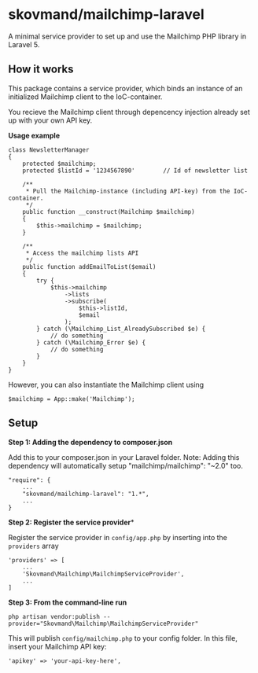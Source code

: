 # skovmand/mailchimp-laravel
A minimal service provider to set up and use the Mailchimp PHP library in Laravel 5. 


## How it works
This package contains a service provider, which binds an instance of an initialized Mailchimp client to the IoC-container. 

You recieve the Mailchimp client through depencency injection already set up with your own API key.


**Usage example**

```
class NewsletterManager 
{
	protected $mailchimp;
	protected $listId = '1234567890'        // Id of newsletter list
	
	/**
	 * Pull the Mailchimp-instance (including API-key) from the IoC-container.
	 */
	public function __construct(Mailchimp $mailchimp) 
	{
		$this->mailchimp = $mailchimp;
	}

	/**
	 * Access the mailchimp lists API
	 */
	public function addEmailToList($email) 
	{
		try {
			$this->mailchimp
				->lists
				->subscribe(
					$this->listId, 
					$email
				);
        } catch (\Mailchimp_List_AlreadySubscribed $e) {
        	// do something
        } catch (\Mailchimp_Error $e) {
        	// do something
        }
	}
}

```

However, you can also instantiate the Mailchimp client using 

```$mailchimp = App::make('Mailchimp');```


 
## Setup
**Step 1: Adding the dependency to composer.json**

Add this to your composer.json in your Laravel folder.
Note: Adding this dependency will automatically setup "mailchimp/mailchimp": "~2.0" too.

```
"require": {
    ...
    "skovmand/mailchimp-laravel": "1.*",
    ...
}
```


**Step 2: Register the service provider***

Register the service provider in ```config/app.php``` by inserting into the ```providers``` array

```
'providers' => [
	...
	'Skovmand\Mailchimp\MailchimpServiceProvider',
	...
]
```


**Step 3: From the command-line run**
 
```
php artisan vendor:publish --provider="Skovmand\Mailchimp\MailchimpServiceProvider"
```

This will publish ```config/mailchimp.php``` to your config folder. In this file, insert your Mailchimp API key:

```
'apikey' => 'your-api-key-here',
```

